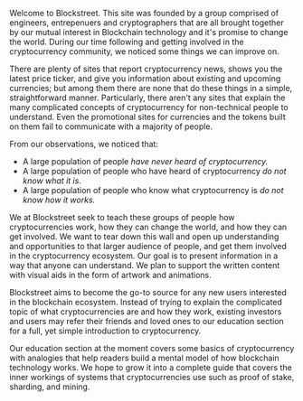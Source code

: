 Welcome to Blockstreet. This site was founded by a group comprised of engineers, entrepenuers and cryptographers that are all brought together by our mutual interest in Blockchain technology and it's promise to change the world. During our time following and getting involved in the cryptocurrency community, we noticed some things we can improve on.

There are plenty of sites that report cryptocurrency news, shows you the latest price ticker, and give you information about existing and upcoming currencies; but among them there are none that do these things in a simple, straightforward manner. Particularly, there aren't any sites that explain the many complicated concepts of cryptocurrency for non-technical people to understand. Even the promotional sites for currencies and the tokens built on them fail to communicate with a majority of people.

From our observations, we noticed that:
* A large population of people _have never heard of cryptocurrency._
* A large population of people who have heard of cryptocurrency _do not know what it is._
* A large population of people who know what cryptocurrency is _do not know how it works._

We at Blockstreet seek to teach these groups of people how cryptocurrencies work, how they can change the world, and how they can get involved. We want to tear down this wall and open up understanding and opportunities to that larger audience of people, and get them involved in the cryptocurrency ecosystem. Our goal is to present information in a way that anyone can understand. We plan to support the written content with visual aids in the form of artwork and animations.

Blockstreet aims to become the go-to source for any new users interested in the blockchain ecosystem. Instead of trying to explain the complicated topic of what cryptocurrencies are and how they work, existing investors and users may refer their friends and loved ones to our education section for a full, yet simple introduction to cryptocurrency.

Our education section at the moment covers some basics of cryptocurrency with analogies that help readers build a mental model of how blockchain technology works. We hope to grow it into a complete guide that covers the inner workings of systems that cryptocurrencies use such as proof of stake, sharding, and mining.
